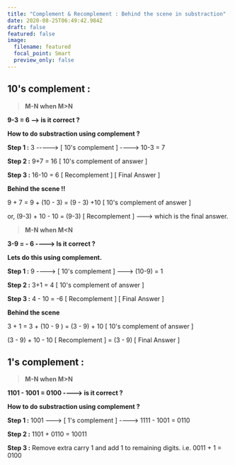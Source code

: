 ```yaml
---
title: "Complement & Recomplement : Behind the scene in substraction"
date: 2020-08-25T06:49:42.984Z
draft: false
featured: false
image:
  filename: featured
  focal_point: Smart
  preview_only: false
---
```

## **10's complement :**

> **M-N when      M>N**

 **9-3 = 6  --> is it correct ?**

**How to do substraction using complement ?**

**Step 1 :** 3 -----> \[ 10's complement ] ---->  10-3 = 7

**Step 2 :** 9+7 = 16   \[ 10's complement of answer ]

**Step 3 :** 16-10 = 6  \[ Recomplement ] \[ Final Answer ]

**Behind the scene !!**

9 + 7 = 9 + (10 - 3) = (9 - 3) +10  \[ 10's complement of answer ]

or, (9-3) + 10  - 10 = (9-3) \[ Recomplement ] ---> which is the final answer.

> **M-N when M<N**

**3-9 = - 6 ----> Is it correct ?**

**Lets do this using complement.** 

**Step 1 :** 9 ----> \[ 10's complement ]  ---> (10-9) = 1

**Step 2 :** 3+1 = 4 \[ 10's complement of answer ]

**Step 3 :** 4 - 10 = -6 \[ Recomplement ] \[ Final Answer ]

**Behind the scene**

3 + 1 = 3 + (10 - 9 ) = (3 - 9) + 10 \[ 10's complement of answer ]

(3 - 9) + 10 - 10 \[ Recomplement ] = (3 - 9) \[ Final Answer ]



## **1's complement :**

> **M-N when      M>N**

**1101 - 1001 = 0100  ---->  is it correct ?**

**How to do substraction using complement ?**

**Step 1 :** 1001 ---> \[ 1's complement ]  ----> 1111 - 1001 = 0110

**Step 2 :** 1101 + 0110 = 10011

**Step 3 :** Remove extra carry 1 and add 1 to remaining digits. i.e.  0011 + 1 = 0100